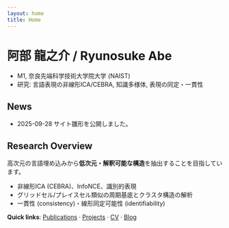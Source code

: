 ```yaml
---
layout: home
title: Home
---
```


# 阿部 龍之介 / Ryunosuke Abe

- M1, 奈良先端科学技術大学院大学 (NAIST)
- 研究: 言語表現の非線形ICA/CEBRA, 知識多様体, 表現の同定・一貫性

## News
- 2025-09-28 サイト雛形を公開しました。

## Research Overview
高次元の言語埋め込みから**低次元・解釈可能な構造**を抽出することを目指しています。
- 非線形ICA (CEBRA)、InfoNCE、識別的表現
- グリッドセル/プレイスセル類似の周期基底とクラスタ構造の解析
- 一貫性 (consistency)・線形同定可能性 (identifiability)

**Quick links**: [Publications](./publications) · [Projects](./projects) · [CV](./cv) · [Blog](./blog)

